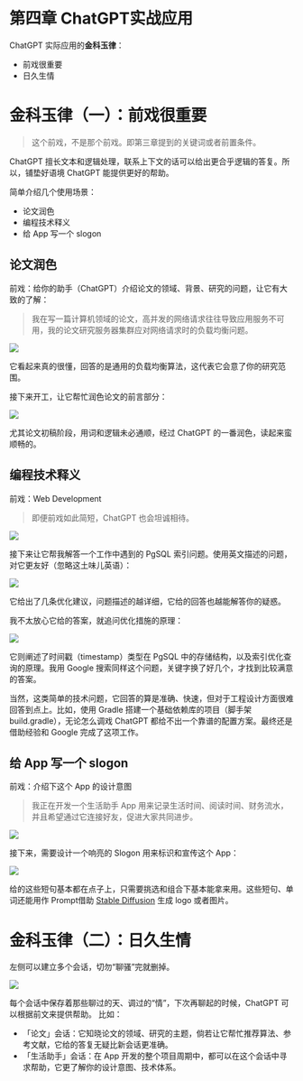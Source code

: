 <h1 class="article-title no-number">第四章 ChatGPT实战应用</h1>

ChatGPT 实际应用的**金科玉律**：

- 前戏很重要
- 日久生情

# 金科玉律（一）：前戏很重要

> 这个前戏，不是那个前戏。即第三章提到的关键词或者前置条件。

ChatGPT 擅长文本和逻辑处理，联系上下文的话可以给出更合乎逻辑的答复。所以，铺垫好语境 ChatGPT 能提供更好的帮助。

简单介绍几个使用场景：
- 论文润色
- 编程技术释义
- 给 App 写一个 slogon

## 论文润色

前戏：给你的助手（ChatGPT）介绍论文的领域、背景、研究的问题，让它有大致的了解：

> 我在写一篇计算机领域的论文，高并发的网络请求往往导致应用服务不可用，我的论文研究服务器集群应对网络请求时的负载均衡问题。

![](assets/image-chat-paper-intro.png)

它看起来真的很懂，回答的是通用的负载均衡算法，这代表它会意了你的研究范围。

接下来开工，让它帮忙润色论文的前言部分：

![](assets/image-chat-paper-polish.png)

尤其论文初稿阶段，用词和逻辑未必通顺，经过 ChatGPT 的一番润色，读起来蛮顺畅的。

## 编程技术释义

前戏：Web Development

> 即便前戏如此简短，ChatGPT 也会坦诚相待。

![](assets/image-chat-web-development.png)

接下来让它帮我解答一个工作中遇到的 PgSQL 索引问题。使用英文描述的问题，对它更友好（忽略这土味儿英语）：

![](assets/image-chat-pqsql-how.png)

它给出了几条优化建议，问题描述的越详细，它给的回答也越能解答你的疑惑。

我不太放心它给的答案，就追问优化措施的原理：

![](assets/image-chat-pgsql-why.png)

它则阐述了时间戳（timestamp）类型在 PgSQL 中的存储结构，以及索引优化查询的原理。我用 Google 搜索同样这个问题，关键字换了好几个，才找到比较满意的答案。

当然，这类简单的技术问题，它回答的算是准确、快速，但对于工程设计方面很难回答到点上。比如，使用 Gradle 搭建一个基础依赖库的项目（脚手架 build.gradle），无论怎么调戏 ChatGPT 都给不出一个靠谱的配置方案。最终还是借助经验和 Google 完成了这项工作。

## 给 App 写一个 slogon

前戏：介绍下这个 App 的设计意图

> 我正在开发一个生活助手 App 用来记录生活时间、阅读时间、财务流水，并且希望通过它连接好友，促进大家共同进步。

![](assets/image-chat-life-intro.png)

接下来，需要设计一个响亮的 Slogon 用来标识和宣传这个 App：

![](assets/image-chat-life-slogon.png)

给的这些短句基本都在点子上，只需要挑选和组合下基本能拿来用。这些短句、单词还能用作 Prompt借助 [Stable Diffusion](https://stablediffusionweb.com/) 生成 logo 或者图片。

# 金科玉律（二）：日久生情

左侧可以建立多个会话，切勿“聊骚”完就删掉。

![](assets/image-chat-list.png)

每个会话中保存着那些聊过的天、调过的“情”，下次再聊起的时候，ChatGPT 可以根据前文来提供帮助。
比如：

- 「论文」会话：它知晓论文的领域、研究的主题，倘若让它帮忙推荐算法、参考文献，它给的答复无疑比新会话更准确。
- 「生活助手」会话：在 App 开发的整个项目周期中，都可以在这个会话中寻求帮助，它更了解你的设计意图、技术体系。
